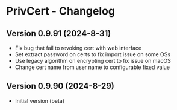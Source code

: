 # PrivCert - Changelog

## Version 0.9.91 (2024-8-31)

* Fix bug that fail to revoking cert with web interface
* Set extract password on certs to fix import issue on some OSs
* Use legacy algorithm on encrypting cert to fix issue on macOS
* Change cert name from user name to configurable fixed value

## Version 0.9.90 (2024-8-29)

* Initial version (beta)
